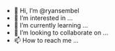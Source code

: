 - 👋 Hi, I’m @ryansembel
- 👀 I’m interested in ...
- 🌱 I’m currently learning ...
- 💞️ I’m looking to collaborate on ...
- 📫 How to reach me ...

<!---
ryansembel/ryansembel is a ✨ special ✨ repository because its `README.md` (this file) appears on your GitHub profile.
You can click the Preview link to take a look at your changes.
--->
